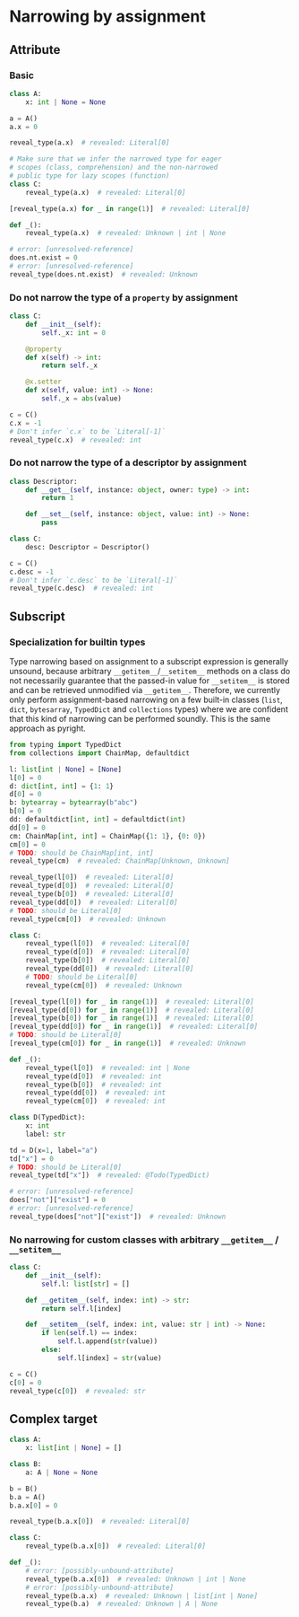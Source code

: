 # Narrowing by assignment

## Attribute

### Basic

```py
class A:
    x: int | None = None

a = A()
a.x = 0

reveal_type(a.x)  # revealed: Literal[0]

# Make sure that we infer the narrowed type for eager
# scopes (class, comprehension) and the non-narrowed
# public type for lazy scopes (function)
class C:
    reveal_type(a.x)  # revealed: Literal[0]

[reveal_type(a.x) for _ in range(1)]  # revealed: Literal[0]

def _():
    reveal_type(a.x)  # revealed: Unknown | int | None

# error: [unresolved-reference]
does.nt.exist = 0
# error: [unresolved-reference]
reveal_type(does.nt.exist)  # revealed: Unknown
```

### Do not narrow the type of a `property` by assignment

```py
class C:
    def __init__(self):
        self._x: int = 0

    @property
    def x(self) -> int:
        return self._x

    @x.setter
    def x(self, value: int) -> None:
        self._x = abs(value)

c = C()
c.x = -1
# Don't infer `c.x` to be `Literal[-1]`
reveal_type(c.x)  # revealed: int
```

### Do not narrow the type of a descriptor by assignment

```py
class Descriptor:
    def __get__(self, instance: object, owner: type) -> int:
        return 1

    def __set__(self, instance: object, value: int) -> None:
        pass

class C:
    desc: Descriptor = Descriptor()

c = C()
c.desc = -1
# Don't infer `c.desc` to be `Literal[-1]`
reveal_type(c.desc)  # revealed: int
```

## Subscript

### Specialization for builtin types

Type narrowing based on assignment to a subscript expression is generally unsound, because arbitrary
`__getitem__`/`__setitem__` methods on a class do not necessarily guarantee that the passed-in value
for `__setitem__` is stored and can be retrieved unmodified via `__getitem__`. Therefore, we
currently only perform assignment-based narrowing on a few built-in classes (`list`, `dict`,
`bytesarray`, `TypedDict` and `collections` types) where we are confident that this kind of
narrowing can be performed soundly. This is the same approach as pyright.

```py
from typing import TypedDict
from collections import ChainMap, defaultdict

l: list[int | None] = [None]
l[0] = 0
d: dict[int, int] = {1: 1}
d[0] = 0
b: bytearray = bytearray(b"abc")
b[0] = 0
dd: defaultdict[int, int] = defaultdict(int)
dd[0] = 0
cm: ChainMap[int, int] = ChainMap({1: 1}, {0: 0})
cm[0] = 0
# TODO: should be ChainMap[int, int]
reveal_type(cm)  # revealed: ChainMap[Unknown, Unknown]

reveal_type(l[0])  # revealed: Literal[0]
reveal_type(d[0])  # revealed: Literal[0]
reveal_type(b[0])  # revealed: Literal[0]
reveal_type(dd[0])  # revealed: Literal[0]
# TODO: should be Literal[0]
reveal_type(cm[0])  # revealed: Unknown

class C:
    reveal_type(l[0])  # revealed: Literal[0]
    reveal_type(d[0])  # revealed: Literal[0]
    reveal_type(b[0])  # revealed: Literal[0]
    reveal_type(dd[0])  # revealed: Literal[0]
    # TODO: should be Literal[0]
    reveal_type(cm[0])  # revealed: Unknown

[reveal_type(l[0]) for _ in range(1)]  # revealed: Literal[0]
[reveal_type(d[0]) for _ in range(1)]  # revealed: Literal[0]
[reveal_type(b[0]) for _ in range(1)]  # revealed: Literal[0]
[reveal_type(dd[0]) for _ in range(1)]  # revealed: Literal[0]
# TODO: should be Literal[0]
[reveal_type(cm[0]) for _ in range(1)]  # revealed: Unknown

def _():
    reveal_type(l[0])  # revealed: int | None
    reveal_type(d[0])  # revealed: int
    reveal_type(b[0])  # revealed: int
    reveal_type(dd[0])  # revealed: int
    reveal_type(cm[0])  # revealed: int

class D(TypedDict):
    x: int
    label: str

td = D(x=1, label="a")
td["x"] = 0
# TODO: should be Literal[0]
reveal_type(td["x"])  # revealed: @Todo(TypedDict)

# error: [unresolved-reference]
does["not"]["exist"] = 0
# error: [unresolved-reference]
reveal_type(does["not"]["exist"])  # revealed: Unknown
```

### No narrowing for custom classes with arbitrary `__getitem__` / `__setitem__`

```py
class C:
    def __init__(self):
        self.l: list[str] = []

    def __getitem__(self, index: int) -> str:
        return self.l[index]

    def __setitem__(self, index: int, value: str | int) -> None:
        if len(self.l) == index:
            self.l.append(str(value))
        else:
            self.l[index] = str(value)

c = C()
c[0] = 0
reveal_type(c[0])  # revealed: str
```

## Complex target

```py
class A:
    x: list[int | None] = []

class B:
    a: A | None = None

b = B()
b.a = A()
b.a.x[0] = 0

reveal_type(b.a.x[0])  # revealed: Literal[0]

class C:
    reveal_type(b.a.x[0])  # revealed: Literal[0]

def _():
    # error: [possibly-unbound-attribute]
    reveal_type(b.a.x[0])  # revealed: Unknown | int | None
    # error: [possibly-unbound-attribute]
    reveal_type(b.a.x)  # revealed: Unknown | list[int | None]
    reveal_type(b.a)  # revealed: Unknown | A | None
```
